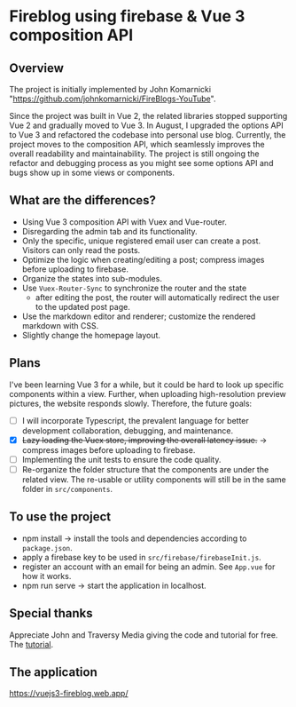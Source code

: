 # Fireblog using firebase & Vue 3 composition API

## Overview
The project is initially implemented by John Komarnicki "https://github.com/johnkomarnicki/FireBlogs-YouTube".

Since the project was built in Vue 2, the related libraries stopped supporting Vue 2 and gradually moved to Vue 3.
In August, I upgraded the options API to Vue 3 and refactored the codebase into personal use blog. 
Currently, the project moves to the composition API, which seamlessly improves the overall readability and maintainability.
The project is still ongoing the refactor and debugging process as you might see some options API and bugs show up in some views or components.

## What are the differences?
- Using Vue 3 composition API with Vuex and Vue-router.
- Disregarding the admin tab and its functionality.
- Only the specific, unique registered email user can create a post. Visitors can only read the posts.
- Optimize the logic when creating/editing a post; compress images before uploading to firebase.
- Organize the states into sub-modules.
- Use `Vuex-Router-Sync` to synchronize the router and the state
  - after editing the post, the router will automatically redirect the user to the updated post page.
- Use the markdown editor and renderer; customize the rendered markdown with CSS.
- Slightly change the homepage layout.

## Plans
I've been learning Vue 3 for a while, but it could be hard to look up specific components within a view. Further, when uploading
high-resolution preview pictures, the website responds slowly. Therefore, the future goals:
- [ ] I will incorporate Typescript, the prevalent language for better development collaboration, debugging, and maintenance.
- [x] <s>Lazy loading the Vuex store, improving the overall latency issue.</s> -> compress images before uploading to firebase.
- [ ] Implementing the unit tests to ensure the code quality.
- [ ] Re-organize the folder structure that the components are under the related view. The re-usable or utility components will still be in the same folder in `src/components`.

## To use the project
- npm install -> install the tools and dependencies according to `package.json`.
- apply a firebase key to be used in `src/firebase/firebaseInit.js`.
- register an account with an email for being an admin. See `App.vue` for how it works.
- npm run serve -> start the application in localhost.

## Special thanks
Appreciate John and Traversy Media giving the code and tutorial for free.
The [tutorial](https://www.youtube.com/watch?v=ISv22NNL-aE&t=1s&ab_channel=TraversyMedia).

## The application
https://vuejs3-fireblog.web.app/